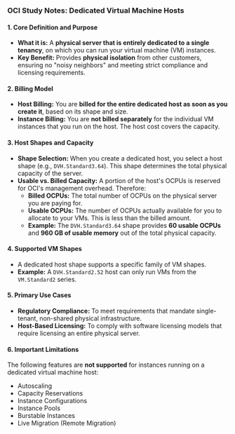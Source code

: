 ### **OCI Study Notes: Dedicated Virtual Machine Hosts**

#### **1. Core Definition and Purpose**

*   **What it is:** A **physical server that is entirely dedicated to a single tenancy**, on which you can run your virtual machine (VM) instances.
*   **Key Benefit:** Provides **physical isolation** from other customers, ensuring no "noisy neighbors" and meeting strict compliance and licensing requirements.

#### **2. Billing Model**

*   **Host Billing:** You are **billed for the entire dedicated host as soon as you create it**, based on its shape and size.
*   **Instance Billing:** You are **not billed separately** for the individual VM instances that you run on the host. The host cost covers the capacity.

#### **3. Host Shapes and Capacity**

*   **Shape Selection:** When you create a dedicated host, you select a host shape (e.g., `DVH.Standard3.64`). This shape determines the total physical capacity of the server.
*   **Usable vs. Billed Capacity:** A portion of the host's OCPUs is reserved for OCI's management overhead. Therefore:
    *   **Billed OCPUs:** The total number of OCPUs on the physical server you are paying for.
    *   **Usable OCPUs:** The number of OCPUs actually available for you to allocate to your VMs. This is less than the billed amount.
    *   **Example:** The `DVH.Standard3.64` shape provides **60 usable OCPUs** and **960 GB of usable memory** out of the total physical capacity.

#### **4. Supported VM Shapes**

*   A dedicated host shape supports a specific family of VM shapes.
*   **Example:** A `DVH.Standard2.52` host can only run VMs from the `VM.Standard2` series.

#### **5. Primary Use Cases**

*   **Regulatory Compliance:** To meet requirements that mandate single-tenant, non-shared physical infrastructure.
*   **Host-Based Licensing:** To comply with software licensing models that require licensing an entire physical server.

#### **6. Important Limitations**

The following features are **not supported** for instances running on a dedicated virtual machine host:

*   Autoscaling
*   Capacity Reservations
*   Instance Configurations
*   Instance Pools
*   Burstable Instances
*   Live Migration (Remote Migration)